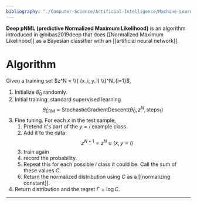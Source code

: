 ```yaml
---
bibliography: "./Computer-Science/Artificial-Intelligence/Machine-Learning/papers.bib"
---
```


**Deep pNML (predictive Normalized Maximum Likelihood)** is an algorithm introduced in @bibas2019deep that does [[Normalized Maximum Likelihood]] as a Bayesian classifier with an [[artificial neural network]]. 

# Algorithm

Given a training set $z^N = \\{ (x_i, y_i) \\}^N_{i=1}$,

1. Initialize $\hat\theta_0$ randomly.
2. Initial training: standard supervised learning $$\hat\theta_{\text{ERM}} = \mathsf{StochasticGradientDescent}(\hat\theta_0, z^N, \mathsf{steps}_1)$$
3. Fine tuning. For each $x$ in the test sample,
    1. Pretend it's part of the $y=i$ example class. 
    2. Add it to the data: $$z^{N+1} =z^N \cup (x, y=i)$$
    3. train again
    4. record the probability.
    3. Repeat this for each possible $i$ class it could be. Call the sum of these values $C$.
    4. Return the normalized distribution using $C$ as a [[normalizing constant]].
4. Return distribution and the regret $\Gamma = \log C$.


---